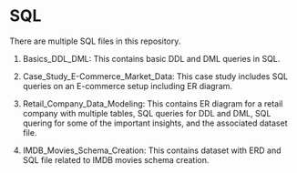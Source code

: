 # SQL

There are multiple SQL files in this repository.

1. Basics_DDL_DML:
                    This contains basic DDL and DML queries in SQL.

2. Case_Study_E-Commerce_Market_Data:
                   This case study includes SQL queries on an E-commerce setup including ER diagram.

3. Retail_Company_Data_Modeling:
                  This contains ER diagram for a retail company with multiple tables, SQL queries for DDL and DML, SQL quering for some of the important insights, and the associated dataset file.

4. IMDB_Movies_Schema_Creation:
                  This contains dataset with ERD and SQL file related to IMDB movies schema creation.
